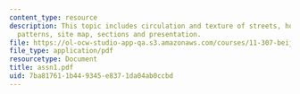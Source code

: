 ```yaml
---
content_type: resource
description: This topic includes circulation and texture of streets, housing and living
  patterns, site map, sections and presentation.
file: https://ol-ocw-studio-app-qa.s3.amazonaws.com/courses/11-307-beijing-urban-design-studio-summer-2006/7ba817611b449345e8371da04ab0ccbd_assn1.pdf
file_type: application/pdf
resourcetype: Document
title: assn1.pdf
uid: 7ba81761-1b44-9345-e837-1da04ab0ccbd
---
```

